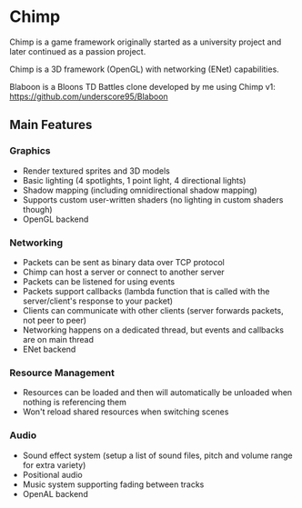 # Chimp

Chimp is a game framework originally started as a university project and later continued as a passion project.

Chimp is a 3D framework (OpenGL) with networking (ENet) capabilities.

Blaboon is a Bloons TD Battles clone developed by me using Chimp v1: https://github.com/underscore95/Blaboon

## Main Features
### Graphics
- Render textured sprites and 3D models
- Basic lighting (4 spotlights, 1 point light, 4 directional lights)
- Shadow mapping (including omnidirectional shadow mapping)
- Supports custom user-written shaders (no lighting in custom shaders though)
- OpenGL backend

### Networking
- Packets can be sent as binary data over TCP protocol
- Chimp can host a server or connect to another server
- Packets can be listened for using events
- Packets support callbacks (lambda function that is called with the server/client's response to your packet)
- Clients can communicate with other clients (server forwards packets, not peer to peer)
- Networking happens on a dedicated thread, but events and callbacks are on main thread
- ENet backend

### Resource Management
- Resources can be loaded and then will automatically be unloaded when nothing is referencing them
- Won't reload shared resources when switching scenes
  
### Audio
- Sound effect system (setup a list of sound files, pitch and volume range for extra variety)
- Positional audio
- Music system supporting fading between tracks
- OpenAL backend

